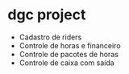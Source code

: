 # dgc project

* Cadastro de riders
* Controle de horas e financeiro
* Controle de pacotes de horas
* Controle de caixa com saída
